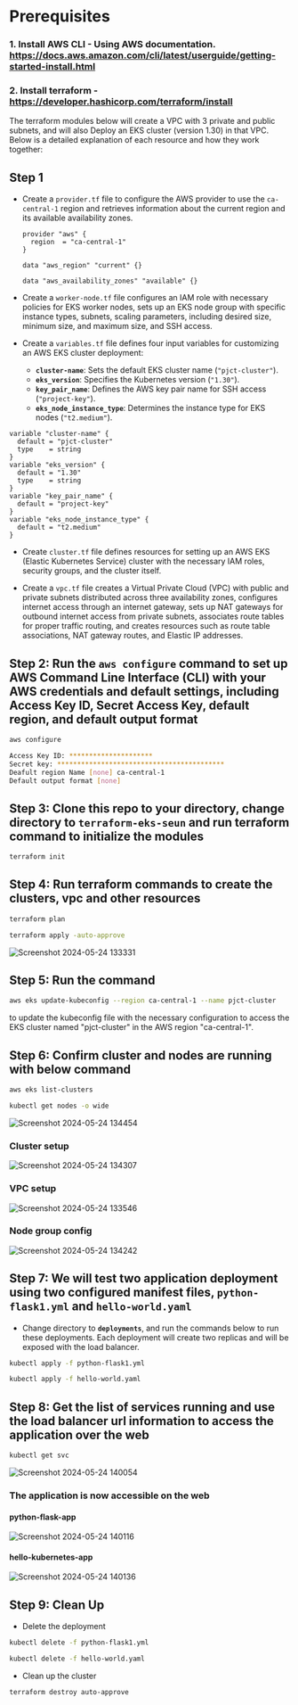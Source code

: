 # Prerequisites

### 1. Install AWS CLI - Using AWS documentation. <https://docs.aws.amazon.com/cli/latest/userguide/getting-started-install.html>

### 2. Install terraform - <https://developer.hashicorp.com/terraform/install>

The terraform modules below will create a VPC with 3 private and public subnets, and will also Deploy an EKS cluster (version 1.30) in that VPC.
Below is a detailed explanation of each resource and how they work together:

## Step 1

- Create a `provider.tf` file to configure the AWS provider to use the `ca-central-1` region and retrieves information about the current region and its available availability zones.

  ```hcl
  provider "aws" {
    region  = "ca-central-1"
  }

  data "aws_region" "current" {}

  data "aws_availability_zones" "available" {}
  ```

- Create a `worker-node.tf` file configures an IAM role with necessary policies for EKS worker nodes, sets up an EKS node group with specific instance types, subnets, scaling parameters, including desired size, minimum size, and maximum size, and SSH access.

- Create a `variables.tf` file defines four input variables for customizing an AWS EKS cluster deployment:

  - **`cluster-name`**: Sets the default EKS cluster name (`"pjct-cluster"`).
  - **`eks_version`**: Specifies the Kubernetes version (`"1.30"`).
  - **`key_pair_name`**: Defines the AWS key pair name for SSH access (`"project-key"`).
  - **`eks_node_instance_type`**: Determines the instance type for EKS nodes (`"t2.medium"`).

```hcl
variable "cluster-name" {
  default = "pjct-cluster"
  type    = string
}
variable "eks_version" {
  default = "1.30"
  type    = string
}
variable "key_pair_name" {
  default = "project-key"
}
variable "eks_node_instance_type" {
  default = "t2.medium"
}
```

- Create `cluster.tf` file defines resources for setting up an AWS EKS (Elastic Kubernetes Service) cluster with the necessary IAM roles, security groups, and the cluster itself.

- Create a `vpc.tf` file creates a Virtual Private Cloud (VPC) with public and private subnets distributed across three availability zones, configures internet access through an internet gateway, sets up NAT gateways for outbound internet access from private subnets, associates route tables for proper traffic routing, and creates resources such as route table associations, NAT gateway routes, and Elastic IP addresses.

## Step 2: Run the `aws configure` command to set up AWS Command Line Interface (CLI) with your AWS credentials and default settings, including Access Key ID, Secret Access Key, default region, and default output format

```sh
aws configure

Access Key ID: *********************
Secret key: ******************************************
Deafult region Name [none] ca-central-1
Default output format [none]
```

## Step 3: Clone this repo to your directory, change directory to **`terraform-eks-seun`** and run terraform command to initialize the modules

```sh
terraform init
```

## Step 4: Run terraform commands to create the clusters, vpc and other resources

```sh
terraform plan

terraform apply -auto-approve
```

![Screenshot 2024-05-24 133331](https://github.com/balogsun/doc-test/assets/125329091/49de57cc-147f-4050-856f-5b8aca981247)

## Step 5:  Run the command

```sh
aws eks update-kubeconfig --region ca-central-1 --name pjct-cluster
```

to update the kubeconfig file with the necessary configuration to access the EKS cluster named "pjct-cluster" in the AWS region "ca-central-1".

## Step 6:  Confirm cluster and nodes are running with below command

```sh
aws eks list-clusters

kubectl get nodes -o wide
```

![Screenshot 2024-05-24 134454](https://github.com/balogsun/doc-test/assets/125329091/cc1c766e-5c32-4fd3-aacc-ac3e7a7dd4fb)

### Cluster setup

![Screenshot 2024-05-24 134307](https://github.com/balogsun/doc-test/assets/125329091/757190d8-d3f1-4ad9-9d9c-0c935b36d5a8)

### VPC setup

![Screenshot 2024-05-24 133546](https://github.com/balogsun/doc-test/assets/125329091/cb252202-34ea-475e-89e2-cc531dda8867)

### Node group config

![Screenshot 2024-05-24 134242](https://github.com/balogsun/doc-test/assets/125329091/bb8c9e0d-8d6c-4bbb-84a5-5758bd771c30)

## Step 7: We will test two application deployment using two configured manifest files, **`python-flask1.yml`** and **`hello-world.yaml`**

- Change directory to **`deployments`**, and run the commands below to run these deployments.
Each deployment will create two replicas and will be exposed with the load balancer.

```sh
kubectl apply -f python-flask1.yml

kubectl apply -f hello-world.yaml
```

## Step 8: Get the list of services running and use the load balancer url information to access the application over the web

```sh
kubectl get svc
```

![Screenshot 2024-05-24 140054](https://github.com/balogsun/doc-test/assets/125329091/e20ebe39-33c3-4ebe-abae-5afd127e18b9)

### The application is now accessible on the web

#### python-flask-app

![Screenshot 2024-05-24 140116](https://github.com/balogsun/doc-test/assets/125329091/0bebc530-2cab-4164-b711-d3a54a60008f)

#### hello-kubernetes-app

![Screenshot 2024-05-24 140136](https://github.com/balogsun/doc-test/assets/125329091/29f1a823-dce1-41a6-9491-92df38dfa54b)

## Step 9: Clean Up

- Delete the deployment

```sh
kubectl delete -f python-flask1.yml

kubectl delete -f hello-world.yaml
```

- Clean up the cluster

```sh
terraform destroy auto-approve
```

